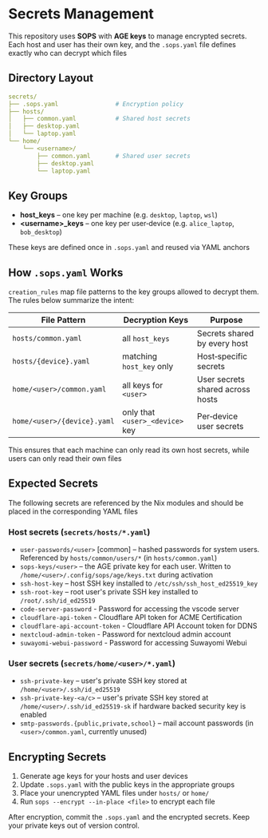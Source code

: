 # Secrets Management

This repository uses **SOPS** with **AGE keys** to manage encrypted secrets. Each host and user has their own key, and the `.sops.yaml` file defines exactly who can decrypt which files

## Directory Layout

```yaml
secrets/
├── .sops.yaml                # Encryption policy
├── hosts/
│   ├── common.yaml           # Shared host secrets
│   ├── desktop.yaml
│   └── laptop.yaml
└── home/
    └── <username>/
        ├── common.yaml       # Shared user secrets
        ├── desktop.yaml
        └── laptop.yaml
```

## Key Groups

- **host_keys** – one key per machine (e.g. `desktop`, `laptop`, `wsl`)
- **\<username\>_keys** – one key per user‑device (e.g. `alice_laptop`, `bob_desktop`)

These keys are defined once in `.sops.yaml` and reused via YAML anchors

## How `.sops.yaml` Works

`creation_rules` map file patterns to the key groups allowed to decrypt them. The rules below summarize the intent:

| File Pattern                | Decryption Keys                     | Purpose                          |
|-----------------------------|-------------------------------------|----------------------------------|
| `hosts/common.yaml`         | all `host_keys`                     | Secrets shared by every host     |
| `hosts/{device}.yaml`       | matching `host_key` only            | Host‑specific secrets            |
| `home/<user>/common.yaml`   | all keys for `<user>`               | User secrets shared across hosts |
| `home/<user>/{device}.yaml` | only that `<user>_<device>` key     | Per‑device user secrets          |

This ensures that each machine can only read its own host secrets, while users can only read their own files

## Expected Secrets

The following secrets are referenced by the Nix modules and should be placed in
the corresponding YAML files

### Host secrets (`secrets/hosts/*.yaml`)

- `user-passwords/<user>` [common] – hashed passwords for system users. Referenced by `hosts/common/users/*` (in `hosts/common.yaml`)
- `sops-keys/<user>` – the AGE private key for each user. Written to `/home/<user>/.config/sops/age/keys.txt` during activation
- `ssh-host-key` – host SSH key installed to `/etc/ssh/ssh_host_ed25519_key`
- `ssh-root-key` – root user's private SSH key installed to `/root/.ssh/id_ed25519`
- `code-server-password` - Password for accessing the vscode server
- `cloudflare-api-token` - Cloudflare API token for ACME Certification
- `cloudflare-api-account-token` - Cloudflare API Account token for DDNS
- `nextcloud-admin-token` - Password for nextcloud admin account
- `suwayomi-webui-password` - Password for accessing Suwayomi Webui 

### User secrets (`secrets/home/<user>/*.yaml`)

- `ssh-private-key` – user's private SSH key stored at `/home/<user>/.ssh/id_ed25519`
- `ssh-private-key-<a/c>` – user's private SSH key stored at `/home/<user>/.ssh/id_ed25519-sk` if hardware backed security key is enabled
- `smtp-passwords.{public,private,school}` – mail account passwords (in `<user>/common.yaml`, currently unused)

## Encrypting Secrets

1. Generate age keys for your hosts and user devices
2. Update `.sops.yaml` with the public keys in the appropriate groups
3. Place your unencrypted YAML files under `hosts/` or `home/`
4. Run `sops --encrypt --in-place <file>` to encrypt each file

After encryption, commit the `.sops.yaml` and the encrypted secrets. Keep your private keys out of version control.
